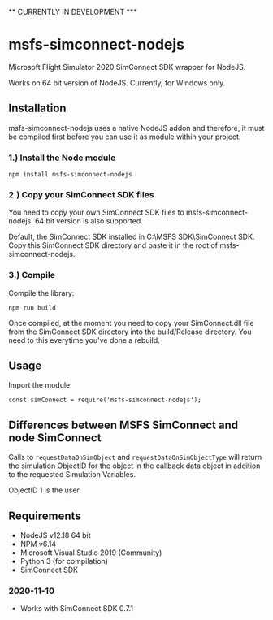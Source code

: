 ** CURRENTLY IN DEVELOPMENT ***

# msfs-simconnect-nodejs
Microsoft Flight Simulator 2020 SimConnect SDK wrapper for NodeJS.

Works on 64 bit version of NodeJS. Currently, for Windows only. 

## Installation
msfs-simconnect-nodejs uses a native NodeJS addon and therefore, it must be compiled first before you can use it as module within your project.

### 1.) Install the Node module

`npm install msfs-simconnect-nodejs`

### 2.) Copy your SimConnect SDK files
You need to copy your own SimConnect SDK files to msfs-simconnect-nodejs. 64 bit version is also supported.

Default, the SimConnect SDK installed in C:\MSFS SDK\SimConnect SDK. Copy this SimConnect SDK directory and paste it in the root of msfs-simconnect-nodejs.

### 3.) Compile
Compile the library:

`npm run build`

Once compiled, at the moment you need to copy your SimConnect.dll file from the SimConnect SDK directory into the build/Release directory. You need to this everytime you've done a rebuild.

## Usage
Import the module:

`const simConnect = require('msfs-simconnect-nodejs');`

## Differences between MSFS SimConnect and node SimConnect

Calls to `requestDataOnSimObject` and `requestDataOnSimObjectType` will return the simulation ObjectID for the object in the callback data object in addition to the requested Simulation Variables.

ObjectID 1 is the user.

## Requirements
* NodeJS v12.18 64 bit
* NPM v6.14
* Microsoft Visual Studio 2019 (Community)
* Python 3 (for compilation)
* SimConnect SDK 

### 2020-11-10
* Works with SimConnect SDK 0.7.1
